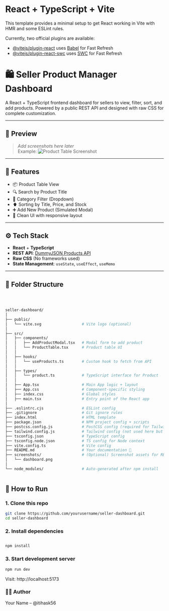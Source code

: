 # React + TypeScript + Vite

This template provides a minimal setup to get React working in Vite with HMR and some ESLint rules.

Currently, two official plugins are available:

- [@vitejs/plugin-react](https://github.com/vitejs/vite-plugin-react/blob/main/packages/plugin-react) uses [Babel](https://babeljs.io/) for Fast Refresh
- [@vitejs/plugin-react-swc](https://github.com/vitejs/vite-plugin-react/blob/main/packages/plugin-react-swc) uses [SWC](https://swc.rs/) for Fast Refresh




# 🛍️ Seller Product Manager Dashboard

A React + TypeScript frontend dashboard for sellers to view, filter, sort, and add products. Powered by a public REST API and designed with raw CSS for complete customization.

---

## 📸 Preview

> _Add screenshots here later_  
> Example:
> ![Product Table Screenshot](./screenshots/table.png)

---

## 🚀 Features

- 📦 Product Table View
- 🔍 Search by Product Title
- 🎯 Category Filter (Dropdown)
- ⬆️ Sorting by Title, Price, and Stock
- ➕ Add New Product (Simulated Modal)
- 🧼 Clean UI with responsive layout

---

## ⚙️ Tech Stack

- **React** + **TypeScript**
- **REST API**: [DummyJSON Products API](https://dummyjson.com/products)
- **Raw CSS** (No frameworks used)
- **State Management**: `useState`, `useEffect`, `useMemo`

---

## 📁 Folder Structure

 
<br>

```bash

seller-dashboard/
│
├── public/
│   └── vite.svg                  # Vite logo (optional)
│
├── src/
│   ├── components/
│   │   ├── AddProductModal.tsx   # Modal form to add product
│   │   └── ProductTable.tsx      # Product table UI
│   │
│   ├── hooks/
│   │   └── useProducts.ts        # Custom hook to fetch from API
│   │
│   ├── types/
│   │   └── product.ts            # TypeScript interface for Product
│   │
│   ├── App.tsx                   # Main App logic + layout
│   ├── App.css                   # Component-specific styling
│   ├── index.css                 # Global styles
│   ├── main.tsx                  # Entry point of the React app
│
├── .eslintrc.cjs                 # ESLint config
├── .gitignore                    # Git ignore rules
├── index.html                    # HTML template
├── package.json                  # NPM project config + scripts
├── postcss.config.js             # PostCSS config (required for Tailwind if used)
├── tailwind.config.js            # Tailwind config (not used here but often included)
├── tsconfig.json                 # TypeScript config
├── tsconfig.node.json            # TS config for Node context
├── vite.config.ts                # Vite config
├── README.md                     # Your documentation 💯
├── screenshots/                  # (Optional) Screenshot assets for README
│   └── dashboard.png
│
└── node_modules/                 # Auto-generated after npm install



```
</details>




## 🧪 How to Run

### 1. Clone this repo
```bash
git clone https://github.com/yourusername/seller-dashboard.git
cd seller-dashboard

```

### 2. Install dependencies
```bash

npm install
```
### 3. Start development server

 ```bash
npm run dev
```
Visit: http://localhost:5173


### 🧑‍💻 Author
Your Name – @itihask56



































 
